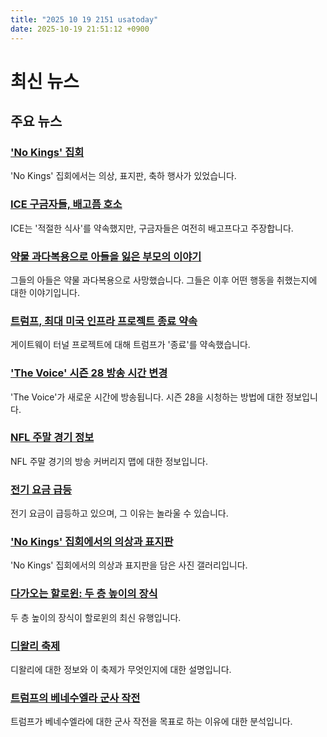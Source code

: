 ```yaml
---
title: "2025 10 19 2151 usatoday"
date: 2025-10-19 21:51:12 +0900
---
```


# 최신 뉴스

## 주요 뉴스

### ['No Kings' 집회](https://www.usatoday.com/story/news/nation/2025/10/18/no-kings-protest-trump-crowds-live-updates/86689448007/)
'No Kings' 집회에서는 의상, 표지판, 축하 행사가 있었습니다.

### [ICE 구금자들, 배고픔 호소](https://www.usatoday.com/story/news/nation/2025/10/19/immigrant-detainees-hungry-in-ice-detention/86163312007/)
ICE는 '적절한 식사'를 약속했지만, 구금자들은 여전히 배고프다고 주장합니다.

### [약물 과다복용으로 아들을 잃은 부모의 이야기](https://www.usatoday.com/story/life/health-wellness/2025/10/19/grief-stages-drug-overdose-deaths/86501817007/)
그들의 아들은 약물 과다복용으로 사망했습니다. 그들은 이후 어떤 행동을 취했는지에 대한 이야기입니다.

### [트럼프, 최대 미국 인프라 프로젝트 종료 약속](https://www.usatoday.com/story/news/politics/2025/10/18/gateway-tunnel-trump-infrastructure-project-ny-nj/8673069007/)
게이트웨이 터널 프로젝트에 대해 트럼프가 '종료'를 약속했습니다.

### ['The Voice' 시즌 28 방송 시간 변경](https://www.usatoday.com/story/entertainment/tv/2025/10/19/voice-season-28-episode-schedule/8675256007/)
'The Voice'가 새로운 시간에 방송됩니다. 시즌 28을 시청하는 방법에 대한 정보입니다.

### [NFL 주말 경기 정보](https://www.usatoday.com/story/sports/nfl/2025/10/19/nfl-week-7-coverage-maps-2025/86696714007/)
NFL 주말 경기의 방송 커버리지 맵에 대한 정보입니다.

### [전기 요금 급등](https://www.usatoday.com/story/money/2025/10/18/electric-bills-rising-utilities-inflation-ai/86751445007/)
전기 요금이 급등하고 있으며, 그 이유는 놀라울 수 있습니다.

### ['No Kings' 집회에서의 의상과 표지판](https://www.usatoday.com/story/picture-gallery/news/nation/2025/10/18/no-kings-protests-photos/86745705007/)
'No Kings' 집회에서의 의상과 표지판을 담은 사진 갤러리입니다.

### [다가오는 할로윈: 두 층 높이의 장식](https://www.usatoday.com/story/shopping/2025/10/18/shop-we-vibe-advent-calendars-for-adults/86743336007/)
두 층 높이의 장식이 할로윈의 최신 유행입니다.

### [디왈리 축제](https://www.usatoday.com/story/news/nation/2025/10/19/diwali-hindu-festival-of-lights-2025/86721234007/)
디왈리에 대한 정보와 이 축제가 무엇인지에 대한 설명입니다.

### [트럼프의 베네수엘라 군사 작전](https://www.usatoday.com/story/news/politics/2025/10/18/trump-venezuela-war-maduro/86731362007/)
트럼프가 베네수엘라에 대한 군사 작전을 목표로 하는 이유에 대한 분석입니다.